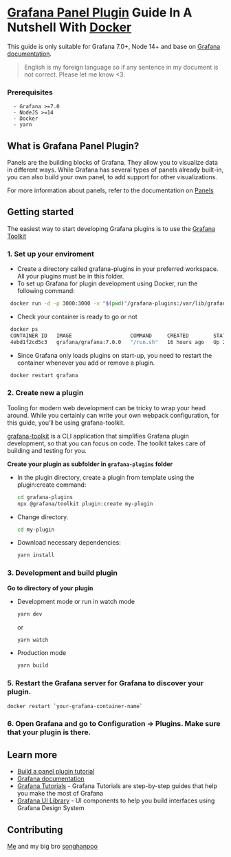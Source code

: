 # [Grafana Panel Plugin](https://grafana.com/tutorials/build-a-panel-plugin/) Guide In A Nutshell With [Docker](https://www.docker.com/)

<!-- [![Build](https://github.com/grafana/grafana-starter-panel/workflows/CI/badge.svg)](https://github.com/grafana/grafana-starter-panel/actions?query=workflow%3A%22CI%22) -->

This guide is only suitable for Grafana 7.0+, Node 14+ and base on [Grafana documentation](https://grafana.com/tutorials/build-a-panel-plugin/). 
> English is my foreign language so if any sentence in my document is not correct. Please let me know <3.
  
### Prerequisites
```
  - Grafana >=7.0
  - NodeJS >=14
  - Docker
  - yarn
```

## What is Grafana Panel Plugin?

Panels are the building blocks of Grafana. They allow you to visualize data in different ways. While Grafana has several types of panels already built-in, you can also build your own panel, to add support for other visualizations.

For more information about panels, refer to the documentation on [Panels](https://grafana.com/docs/grafana/latest/features/panels/panels/)

## Getting started

The easiest way to start developing Grafana plugins is to use the [Grafana Toolkit](https://www.npmjs.com/package/@grafana/toolkit)

### 1. Set up your enviroment
   - Create a directory called grafana-plugins in your preferred workspace. All your plugins must be in this folder.
   - To set up Grafana for plugin development using Docker, run the following command:

   ```bash
    docker run -d -p 3000:3000 -v "$(pwd)"/grafana-plugins:/var/lib/grafana/plugins --name=grafana grafana/grafana:7.0.0
   ```

   - Check your container is ready to go or not

   ```bash
    docker ps
    CONTAINER ID   IMAGE                   COMMAND     CREATED        STATUS       PORTS                    NAMES
    4ebd1f2cd5c3   grafana/grafana:7.0.0   "/run.sh"   16 hours ago   Up 2 hours   0.0.0.0:4000->3000/tcp   grafana
   ```

   - Since Grafana only loads plugins on start-up, you need to restart the container whenever you add or remove a plugin.

   ```bash
    docker restart grafana
   ```
### 2. Create new a plugin

   Tooling for modern web development can be tricky to wrap your head around. While you certainly can write your own webpack configuration, for this guide, you’ll be using grafana-toolkit.

   [grafana-toolkit](https://github.com/grafana/grafana/tree/master/packages/grafana-toolkit) is a CLI application that simplifies Grafana plugin development, so that you can focus on code. The toolkit takes care of building and testing for you.

   **Create your plugin as subfolder in ```grafana-plugins``` folder**

   - In the plugin directory, create a plugin from template using the plugin:create command:

     ```bash
     cd grafana-plugins
     npx @grafana/toolkit plugin:create my-plugin
     ```

   - Change directory.
     
     ```bash
     cd my-plugin
     ```

   - Download necessary dependencies:

     ```bash
     yarn install
     ```

### 3. Development and build plugin 
   
   **Go to directory of your plugin**

   - Development mode or run in watch mode

     ```bash
     yarn dev
     ```
     or
     ```bash
     yarn watch
     ```

   - Production mode

     ```bash
     yarn build
     ```

### 5. Restart the Grafana server for Grafana to discover your plugin.

   ```bash
   docker restart `your-grafana-container-name`
   ```

### 6. Open Grafana and go to **Configuration -> Plugins**. Make sure that your plugin is there.

## Learn more

- [Build a panel plugin tutorial](https://grafana.com/tutorials/build-a-panel-plugin)
- [Grafana documentation](https://grafana.com/docs/)
- [Grafana Tutorials](https://grafana.com/tutorials/) - Grafana Tutorials are step-by-step guides that help you make the most of Grafana
- [Grafana UI Library](https://developers.grafana.com/ui) - UI components to help you build interfaces using Grafana Design System

## Contributing
[Me](https://github.com/phiduy) and my big bro [songhanpoo](https://github.com/songhanpoo)
